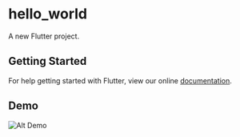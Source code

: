 # hello_world

A new Flutter project.

## Getting Started

For help getting started with Flutter, view our online
[documentation](https://flutter.io/).

## Demo

![Alt Demo](https://media.giphy.com/media/1ZnBD90CQzx7axXSlU/giphy.gif)
